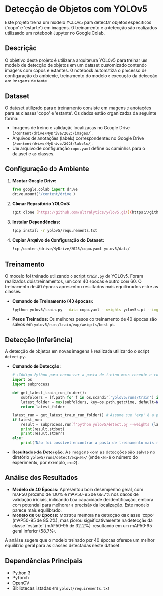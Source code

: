 # Detecção de Objetos com YOLOv5

Este projeto treina um modelo YOLOv5 para detectar objetos específicos ('copo' e 'estante') em imagens. O treinamento e a detecção são realizados utilizando um notebook Jupyter no Google Colab.

## Descrição

O objetivo deste projeto é utilizar a arquitetura YOLOv5 para treinar um modelo de detecção de objetos em um dataset customizado contendo imagens com copos e estantes. O notebook automatiza o processo de configuração do ambiente, treinamento do modelo e execução da detecção em imagens de teste.

## Dataset

O dataset utilizado para o treinamento consiste em imagens e anotações para as classes 'copo' e 'estante'. Os dados estão organizados da seguinte forma:
* Imagens de treino e validação localizadas no Google Drive (`/content/drive/MyDrive/2025/images/`).
* Arquivos de anotações (labels) correspondentes no Google Drive (`/content/drive/MyDrive/2025/labels/`).
* Um arquivo de configuração `copo.yaml` define os caminhos para o dataset e as classes.

## Configuração do Ambiente

1.  **Montar Google Drive:**
    ```python
    from google.colab import drive
    drive.mount('/content/drive')
    ```
2.  **Clonar Repositório YOLOv5:**
    ```bash
    !git clone [https://github.com/ultralytics/yolov5.git](https://github.com/ultralytics/yolov5.git)
    ```
3.  **Instalar Dependências:**
    ```bash
    !pip install -r yolov5/requirements.txt
    ```
4.  **Copiar Arquivo de Configuração do Dataset:**
    ```bash
    !cp /content/drive/MyDrive/2025/copo.yaml yolov5/data/
    ```

## Treinamento

O modelo foi treinado utilizando o script `train.py` do YOLOv5. Foram realizados dois treinamentos, um com 40 épocas e outro com 60. O treinamento de 40 épocas apresentou resultados mais equilibrados entre as classes.

* **Comando de Treinamento (40 épocas):**
    ```bash
    !python yolov5/train.py --data copo.yaml --weights yolov5s.pt --img 640 --epochs 40
    ```
* **Pesos Treinados:** Os melhores pesos do treinamento de 40 épocas são salvos em `yolov5/runs/train/exp/weights/best.pt`.

## Detecção (Inferência)

A detecção de objetos em novas imagens é realizada utilizando o script `detect.py`.

* **Comando de Detecção:**
    ```python
    # (Código Python para encontrar a pasta de treino mais recente e rodar a detecção)
    import os
    import subprocess

    def get_latest_train_run_folder():
        subfolders = [f.path for f in os.scandir('yolov5/runs/train') if f.is_dir()]
        latest_folder = max(subfolders, key=os.path.getctime, default=None)
        return latest_folder

    latest_run = get_latest_train_run_folder() # Assume que 'exp' é a pasta do treino de 40 épocas
    if latest_run:
        result = subprocess.run(f'python yolov5/detect.py --weights {latest_run}/weights/best.pt --img 640 --source /content/drive/MyDrive/2025/images/test --data yolov5/data/copo.yaml', shell=True, capture_output=True, text=True)
        print(result.stdout)
        print(result.stderr)
    else:
        print("Não foi possível encontrar a pasta de treinamento mais recente.")

    ```
* **Resultados da Detecção:** As imagens com as detecções são salvas no diretório `yolov5/runs/detect/exp<N>/` (onde `<N>` é o número do experimento, por exemplo, `exp2`).

## Análise dos Resultados

* **Modelo de 40 Épocas:** Apresentou bom desempenho geral, com mAP50 próximo de 100% e mAP50-95 de 69.7% nos dados de validação iniciais, indicando boa capacidade de identificação, embora com potencial para melhorar a precisão da localização. Este modelo parece mais equilibrado.
* **Modelo de 60 Épocas:** Mostrou melhora na detecção da classe 'copo' (mAP50-95 de 85.2%), mas piorou significativamente na detecção da classe 'estante' (mAP50-95 de 32.2%), resultando em um mAP50-95 geral inferior (58.7%).

A análise sugere que o modelo treinado por 40 épocas oferece um melhor equilíbrio geral para as classes detectadas neste dataset.

## Dependências Principais

* Python 3
* PyTorch
* OpenCV
* Bibliotecas listadas em `yolov5/requirements.txt`
